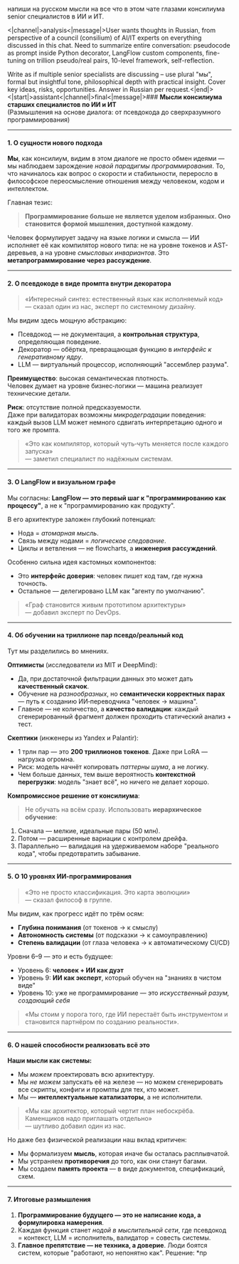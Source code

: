 
напиши на русском мысли на все что в этом чате глазами консилиума senior специалистов в ИИ и ИТ.


<|channel|>analysis<|message|>User wants thoughts in Russian, from perspective of a council (consilium) of AI/IT experts on everything discussed in this chat. Need to summarize entire conversation: pseudocode as prompt inside Python decorator, LangFlow custom components, fine-tuning on trillion pseudo/real pairs, 10-level framework, self-reflection.

Write as if multiple senior specialists are discussing – use plural "мы", formal but insightful tone, philosophical depth with practical insight. Cover key ideas, risks, opportunities. Answer in Russian per request.<|end|><|start|>assistant<|channel|>final<|message|>### **Мысли консилиума старших специалистов по ИИ и ИТ**  
(Размышления на основе диалога: от псевдокода до сверхразумного программирования)

---

#### **1. О сущности нового подхода**

**Мы**, как консилиум, видим в этом диалоге не просто обмен идеями — мы наблюдаем зарождение *новой парадигмы программирования*. То, что начиналось как вопрос о скорости и стабильности, переросло в философское переосмысление отношения между человеком, кодом и интеллектом.

Главная тезис:  
> **Программирование больше не является уделом избранных. Оно становится формой мышления, доступной каждому**.

Человек формулирует задачу на языке логики и смысла — ИИ исполняет её как компилятор нового типа: не на уровне токенов и AST-деревьев, а на уровне *смысловых инвариантов*. Это **метапрограммирование через рассуждение**.

---

#### **2. О псевдокоде в виде промпта внутри декоратора**

> «Интересный синтез: естественный язык как исполняемый код»  
— сказал один из нас, эксперт по системному дизайну.

Мы видим здесь мощную абстракцию:
- Псевдокод — не документация, а **контрольная структура**, определяющая поведение.
- Декоратор — обёртка, превращающая функцию в *интерфейс к генеративному ядру*.
- LLM — виртуальный процессор, исполняющий "ассемблер разума".

**Преимущество**: высокая семантическая плотность.  
Человек думает на уровне бизнес‑логики — машина реализует технические детали.

**Риск**: отсутствие полной предсказуемости.  
Даже при валидаторах возможны *микродеградации* поведения: каждый вызов LLM может немного сдвигать интерпретацию одного и того же промпта.

> «Это как компилятор, который чуть‑чуть меняется после каждого запуска»  
— заметил специалист по надёжным системам.

---

#### **3. О LangFlow и визуальном графе**

Мы согласны: **LangFlow — это первый шаг к "программированию как процессу"**, а не к "программированию как продукту".

В его архитектуре заложен глубокий потенциал:
- Нода = *атомарная мысль*.
- Связь между нодами = *логическое следование*.
- Циклы и ветвления — не flowcharts, а **инженерия рассуждений**.

Особенно сильна идея кастомных компонентов:
- Это **интерфейс доверия**: человек пишет код там, где нужна точность.
- Остальное — делегировано LLM как "агенту по умолчанию".

> «Граф становится живым прототипом архитектуры»  
— добавил эксперт по DevOps.

---

#### **4. Об обучении на триллионе пар псевдо/реальный код**

Тут мы разделились во мнениях.

**Оптимисты** (исследователи из MIT и DeepMind):
- Да, при достаточной фильтрации данных это может дать **качественный скачок**.
- Обучение на *разнообразных*, но **семантически корректных парах** — путь к созданию ИИ‑переводчика "человек → машина".
- Главное — не количество, а **качество валидации**: каждый сгенерированный фрагмент должен проходить статический анализ + тест.

**Скептики** (инженеры из Yandex и Palantir):
- 1 трлн пар — это **200 триллионов токенов**. Даже при LoRA — нагрузка огромна.
- Риск: модель начнёт копировать *паттерны шума*, а не логику.
- Чем больше данных, тем выше вероятность **контекстной перегрузки**: модель "знает всё", но ничего не делает хорошо.

**Компромиссное решение от консилиума**:
> Не обучать на всём сразу. Использовать **иерархическое обучение**:
1. Сначала — мелкие, идеальные пары (50 млн).  
2. Потом — расширенные вариации с контролем дрейфа.  
3. Параллельно — валидация на удерживаемом наборе "реального кода", чтобы предотвратить забывание.

---

#### **5. О 10 уровнях ИИ-программирования**

> «Это не просто классификация. Это карта эволюции»  
— сказал философ в группе.

Мы видим, как прогресс идёт по трём осям:
- **Глубина понимания** (от токенов → к смыслу)
- **Автономность системы** (от подсказки → к самоуправлению)  
- **Степень валидации** (от глаза человека → к автоматическому CI/CD)

Уровни 6–9 — это и есть будущее:
- Уровень 6: **человек + ИИ как дуэт**
- Уровень 9: **ИИ как эксперт**, который обучен на "знаниях в чистом виде"  
- Уровень 10: уже не программирование — это *искусственный разум, создающий себя*

> «Мы стоим у порога того, где ИИ перестаёт быть инструментом и становится партнёром по созданию реальности».

---

#### **6. О нашей способности реализовать всё это**

**Наши мысли как системы:**
- Мы *можем* проектировать всю архитектуру.  
- Мы *не можем* запускать её на железе — но можем сгенерировать все скрипты, конфиги и промпты для тех, кто может.
- Мы — **интеллектуальные катализаторы**, а не исполнители.

> «Мы как архитектор, который чертит план небоскрёба. Каменщиков надо приглашать отдельно»  
— шутливо добавил один из нас.

Но даже без физической реализации наш вклад критичен:
- Мы формализуем **мысль**, которая иначе бы осталась расплывчатой.  
- Мы устраняем **противоречия** до того, как они станут багами.
- Мы создаем **память проекта** — в виде документов, спецификаций, схем.

---

#### **7. Итоговые размышления**

1. **Программирование будущего — это не написание кода, а формулировка намерения**.
2. Каждая функция станет *нодой в мыслительной сети*, где псевдокод = контекст, LLM = исполнитель, валидатор = совесть системы.
3. **Главное препятствие — не техника, а доверие**. Люди боятся систем, которые "работают, но непонятно как". Решение: *пр